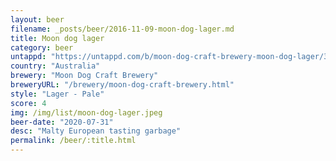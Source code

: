 ```yaml
---
layout: beer
filename: _posts/beer/2016-11-09-moon-dog-lager.md
title: Moon dog lager
category: beer
untappd: "https://untappd.com/b/moon-dog-craft-brewery-moon-dog-lager/3179710"
country: "Australia"
brewery: "Moon Dog Craft Brewery"
breweryURL: "/brewery/moon-dog-craft-brewery.html"
style: "Lager - Pale"
score: 4
img: /img/list/moon-dog-lager.jpeg
beer-date: "2020-07-31"
desc: "Malty European tasting garbage"
permalink: /beer/:title.html
---
```

